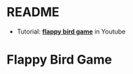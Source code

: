 # README

* Tutorial: **[flappy bird game](https://www.youtube.com/watch?v=L07i4g-zhDA)** in Youtube

# Flappy Bird Game
